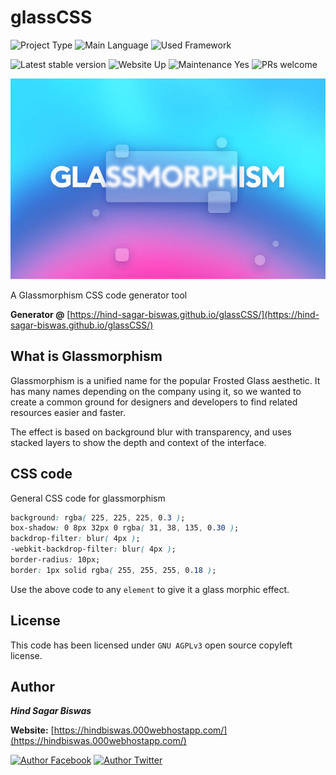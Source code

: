 # glassCSS

![Project Type](https://img.shields.io/static/v1?label=type&message=tool&color=blue)
![Main Language](https://img.shields.io/static/v1?label=language&message=JavaScript&color=yellow&logoColor=yellow&logo=javascript)
![Used Framework](https://img.shields.io/static/v1?label=framework&message=bootstrap&color=blue&logoColor=ffffff&logo=bootstrap)

![Latest stable version](https://img.shields.io/static/v1?label=version&message=1.0&color=red)
![Website Up](https://img.shields.io/static/v1?label=website&message=up&color=green)
![Maintenance Yes](https://img.shields.io/static/v1?label=maintained&message=yes&color=green)
![PRs welcome](https://img.shields.io/static/v1?label=PSs&message=welcome&color=brightgreen)

![Glassmorphism](glassmorphism.jpeg)

A Glassmorphism CSS code generator tool

**Generator @** [https://hind-sagar-biswas.github.io/glassCSS/](https://hind-sagar-biswas.github.io/glassCSS/)

## What is Glassmorphism

Glassmorphism is a unified name for the popular Frosted Glass aesthetic. It has many names depending on the company using it, so we wanted to create a common ground for designers and developers to find related resources easier and faster.

The effect is based on background blur with transparency, and uses stacked layers to show the depth and context of the interface.

## CSS code

General CSS code for glassmorphism

```css
background: rgba( 225, 225, 225, 0.3 );
box-shadow: 0 8px 32px 0 rgba( 31, 38, 135, 0.30 );
backdrop-filter: blur( 4px );
-webkit-backdrop-filter: blur( 4px );
border-radius: 10px;
border: 1px solid rgba( 255, 255, 255, 0.18 );
```

Use the above code to any `element` to give it a glass morphic effect.

## License

This code has been licensed under `GNU AGPLv3` open source copyleft license. 

## Author

***Hind Sagar Biswas***

**Website:** [https://hindbiswas.000webhostapp.com/](https://hindbiswas.000webhostapp.com/)

[![Author Facebook](https://img.shields.io/static/v1?label=facebook&message=hindsagar.biswas&style=social&logo=facebook)](https://m.facebook.com/hindsagar.biswas)
[![Author Twitter](https://img.shields.io/static/v1?label=twitter&message=@hind_biswas&style=social&logo=twitter)](https://twitter.com/hind_biswas)
